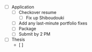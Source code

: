- [ ] Application
	- [ ] Checkover resume
		- [ ] Fix up Shiboudouki
	- [ ] Add any last-minute portfolio fixes
	- [ ] Package 
	- [ ] Submit by 2 PM
- [ ] Thesis 
	- [ ] 